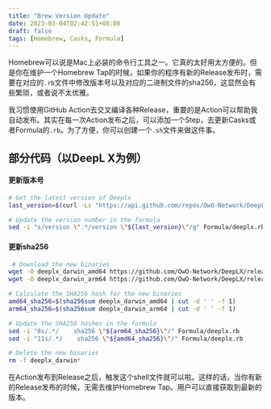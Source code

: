 ```yaml
---
title: "Brew Version Update"
date: 2023-03-04T02:42:51+08:00
draft: false
tags: [Homebrew, Casks, Formula]
---
```


Homebrew可以说是Mac上必装的命令行工具之一。它真的太好用太方便的。但是你在维护一个Homebrew Tap的时候，如果你的程序有新的Release发布时，需要在对应的`.rb`文件中修改版本号以及对应的二进制文件的sha256，这显然会有些繁琐，或者说不太优雅。

我习惯使用GitHub Action去交叉编译各种Release，重要的是Action可以帮助我自动发布。其实在每一次Action发布之后，可以添加一个Step，去更新Casks或者Formula的`.rb`。为了方便，你可以创建一个`.sh`文件来做这件事。

## 部分代码（以DeepL X为例）
#### 更新版本号
```bash
# Get the latest version of Deeplx
last_version=$(curl -Ls "https://api.github.com/repos/OwO-Network/DeepLX/releases/latest" | grep '"tag_name":' | sed -E 's/.*"([^"]+)".*/\1/' | sed 's/v//g')

# Update the version number in the formula
sed -i "s/version \".*/version \"${last_version}\"/g" Formula/deeplx.rb
```

#### 更新sha256
```bash
 # Download the new binaries
wget -O deeplx_darwin_amd64 https://github.com/OwO-Network/DeepLX/releases/download/v${last_version}/deeplx_darwin_amd64
wget -O deeplx_darwin_arm64 https://github.com/OwO-Network/DeepLX/releases/download/v${last_version}/deeplx_darwin_arm64

# Calculate the SHA256 hash for the new binaries
amd64_sha256=$(sha256sum deeplx_darwin_amd64 | cut -d ' ' -f 1)
arm64_sha256=$(sha256sum deeplx_darwin_arm64 | cut -d ' ' -f 1)

# Update the SHA256 hashes in the formula
sed -i "8s/.*/    sha256 \"${arm64_sha256}\"/" Formula/deeplx.rb
sed -i "11s/.*/    sha256 \"${amd64_sha256}\"/" Formula/deeplx.rb

# Delete the new binaries
rm -f deeplx_darwin*
```

在Action发布到Release之后，触发这个shell文件就可以啦。这样的话，当你有新的Release发布的时候，无需去维护Homebrew Tap。用户可以直接获取到最新的版本。

